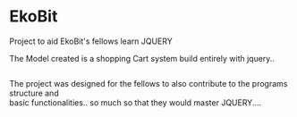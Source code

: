 # EkoBit
Project to aid EkoBit's fellows learn JQUERY

The Model created is a shopping Cart system build entirely with jquery..

<img style='align-content: center;' href="./assets/img/showcase.JPG" width="888px">

The project was designed for the fellows to also contribute to the programs structure and<br/>
basic functionalities..
so much so that they would master JQUERY....